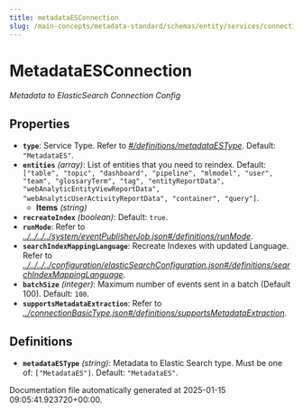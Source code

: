 ```yaml
---
title: metadataESConnection
slug: /main-concepts/metadata-standard/schemas/entity/services/connections/metadata/metadataesconnection
---
```


# MetadataESConnection

*Metadata to ElasticSearch Connection Config*

## Properties

- **`type`**: Service Type. Refer to *[#/definitions/metadataESType](#definitions/metadataESType)*. Default: `"MetadataES"`.
- **`entities`** *(array)*: List of entities that you need to reindex. Default: `["table", "topic", "dashboard", "pipeline", "mlmodel", "user", "team", "glossaryTerm", "tag", "entityReportData", "webAnalyticEntityViewReportData", "webAnalyticUserActivityReportData", "container", "query"]`.
  - **Items** *(string)*
- **`recreateIndex`** *(boolean)*: Default: `true`.
- **`runMode`**: Refer to *[../../../../system/eventPublisherJob.json#/definitions/runMode](#/../../../system/eventPublisherJob.json#/definitions/runMode)*.
- **`searchIndexMappingLanguage`**: Recreate Indexes with updated Language. Refer to *[../../../../configuration/elasticSearchConfiguration.json#/definitions/searchIndexMappingLanguage](#/../../../configuration/elasticSearchConfiguration.json#/definitions/searchIndexMappingLanguage)*.
- **`batchSize`** *(integer)*: Maximum number of events sent in a batch (Default 100). Default: `100`.
- **`supportsMetadataExtraction`**: Refer to *[../connectionBasicType.json#/definitions/supportsMetadataExtraction](#/connectionBasicType.json#/definitions/supportsMetadataExtraction)*.
## Definitions

- **`metadataESType`** *(string)*: Metadata to Elastic Search type. Must be one of: `["MetadataES"]`. Default: `"MetadataES"`.


Documentation file automatically generated at 2025-01-15 09:05:41.923720+00:00.
